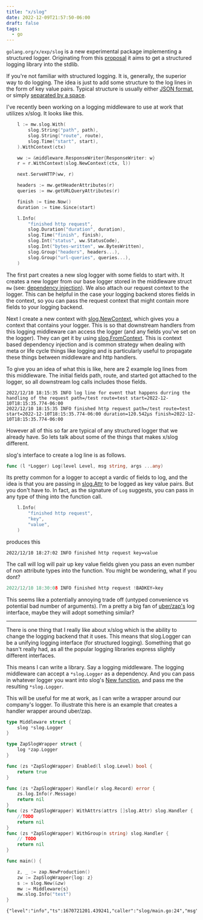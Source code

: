 ```yaml
---
title: "x/slog"
date: 2022-12-09T21:57:50-06:00
draft: false
tags: 
  - go
---
```


`golang.org/x/exp/slog` is a new experimental package implementing a structured logger. Originating from this [proposal](https://go.googlesource.com/proposal/+/master/design/56345-structured-logging.md) it aims to get a structured logging library into the stdlib. 

If you're not familiar with structured logging. It is, generally, the superior way to do logging. The idea is just to add some structure to the log lines in the form of key value pairs. 
Typical structure is usually either [JSON format](https://pkg.go.dev/golang.org/x/exp/slog#JSONHandler), or simply [separated by a space](https://pkg.go.dev/golang.org/x/exp/slog#TextHandler).


I've recently been working on a logging middleware to use at work that utilizes x/slog. It looks like this.

```go
	l := mw.slog.With(
		slog.String("path", path),
		slog.String("route", route),
		slog.Time("start", start),
	).WithContext(ctx)

	ww := &middleware.ResponseWriter{ResponseWriter: w}
	r = r.WithContext(slog.NewContext(ctx, l))

	next.ServeHTTP(ww, r)

	headers := mw.getHeaderAttributes(r)
	queries := mw.getURLQueryAttributes(r)

	finish := time.Now()
	duration := time.Since(start)

	l.Info(
		"finished http request",
		slog.Duration("duration", duration),
		slog.Time("finish", finish),
		slog.Int("status", ww.StatusCode),
		slog.Int("bytes-written", ww.BytesWritten),
		slog.Group("headers", headers...),
		slog.Group("url-queries", queries...),
	)
```

The first part creates a new slog logger with some fields to start with.
It creates a new logger from our base logger stored in the middleware struct `mw` (see: [dependency injection](https://blog.smantic.dev/posts/dependency-injection/)). We also attach our request context to the logger. This can be helpful in the case your logging backend stores fields in the context, so you can pass the request context that might contain more fields to your logging backend.  

Next I create a new context with [slog.NewContext](https://pkg.go.dev/golang.org/x/exp/slog#NewContext), which gives you a context that contains your logger. 
This is so that downstream handlers from this logging middleware can access the logger (and any fields you've set on the logger). They can get it by using [slog.FromContext](https://pkg.go.dev/golang.org/x/exp/slog#NewContext). This is context based dependency injection and is common strategy when dealing with meta or life cycle things like logging and is particularly useful to propagate these things between middleware and http handlers.   

To give you an idea of what this is like, here are 2 example log lines from this middleware. The initial fields path, route, and started got attached to the logger, so all downstream log calls includes those fields.   
```
2022/12/10 18:15:35 INFO log line for event that happens durring the handling of the request path=/test route=test start=2022-12-10T18:15:35.774-06:00
2022/12/10 18:15:35 INFO finished http request path=/test route=test start=2022-12-10T18:15:35.774-06:00 duration=120.542µs finish=2022-12-10T18:15:35.774-06:00
```

However all of this so far are typical of any structured logger that we already have. 
So lets talk about some of the things that makes x/slog different.

slog's interface to create a log line is as follows. 
```go 
func (l *Logger) Log(level Level, msg string, args ...any)
```

Its pretty common for a logger to accept a vardic of fields to log, and the idea is that you are passing in [slog.Attr](https://pkg.go.dev/golang.org/x/exp/slog#Attr) 
to be logged as key value pairs. But you don't have to. In fact, as the signature of `Log` suggests, you can pass in any type of thing into the function call. 
```go
	l.Info(
		"finished http request",
		"key",
		"value",
	)
```
produces this 
```
2022/12/10 18:27:02 INFO finished http request key=value
```

The call will log will pair up key value fields given you pass an even number of non attribute types into the function. 
You might be wondering, what if you dont? 
```go 
2022/12/10 18:30:08 INFO finished http request !BADKEY=key
```

This seems like a potentially annoying trade off (untyped convenience vs potential bad number of arguments). 
I'm a pretty a big fan of [uber/zap's](https://pkg.go.dev/go.uber.org/zap#Logger.Log) log interface, maybe they will adopt something similar? 

---- 

There is one thing that I really like about x/slog which is the ability to change the logging backend that it uses. This means that slog.Logger can be a unifying logging interface (for structured logging). Something that go hasn't really had, as all the popular logging libraries express slightly different interfaces. 

This means I can write a library. Say a logging middleware. The logging middleware can accept a
`*slog.Logger` as a dependency. And you can pass in whatever logger you want into slog's [New function](https://pkg.go.dev/golang.org/x/exp/slog#New), and pass me the resulting `*slog.Logger`. 


This will be useful for me at work, as I can write a wrapper around our company's logger. To illustrate this  here is an example that creates a handler wrapper around uber/zap. 

```go
type Middleware struct {
	slog *slog.Logger
}

type ZapSlogWrapper struct {
	log *zap.Logger
}

func (zs *ZapSlogWrapper) Enabled(l slog.Level) bool {
	return true
}

func (zs *ZapSlogWrapper) Handle(r slog.Record) error {
	zs.log.Info(r.Message)
	return nil
}
func (zs *ZapSlogWrapper) WithAttrs(attrs []slog.Attr) slog.Handler {
    //TODO
	return nil
}
func (zs *ZapSlogWrapper) WithGroup(n string) slog.Handler {
    // TODO
	return nil
}

func main() {

	z, _ := zap.NewProduction()
	zw := ZapSlogWrapper{log: z}
	s := slog.New(&zw)
	mw := Middleware{s}
	mw.slog.Info("test")
}

```

```
{"level":"info","ts":1670721201.439241,"caller":"slog/main.go:24","msg":"test"}
```


